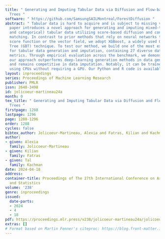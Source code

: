 ```yaml
---
title: " Generating and Imputing Tabular Data via Diffusion and Flow-based Gradient-Boosted
  Trees "
software: " https://github.com/SamsungSAILMontreal/ForestDiffusion "
abstract: " Tabular data is hard to acquire and is subject to missing values. This
  paper introduces a novel approach for generating and imputing mixed-type (continuous
  and categorical) tabular data utilizing score-based diffusion and conditional flow
  matching. In contrast to prior methods that rely on neural networks to learn the
  score function or the vector field, we adopt XGBoost, a widely used Gradient-Boosted
  Tree (GBT) technique. To test our method, we build one of the most extensive benchmarks
  for tabular data generation and imputation, containing 27 diverse datasets and 9
  metrics. Through empirical evaluation across the benchmark, we demonstrate that
  our approach outperforms deep-learning generation methods in data generation tasks
  and remains competitive in data imputation. Notably, it can be trained in parallel
  using CPUs without requiring a GPU. Our Python and R code is available at \\url{https://github.com/SamsungSAILMontreal/ForestDiffusion}. "
layout: inproceedings
series: Proceedings of Machine Learning Research
publisher: PMLR
issn: 2640-3498
id: jolicoeur-martineau24a
month: 0
tex_title: " Generating and Imputing Tabular Data via Diffusion and Flow-based Gradient-Boosted
  Trees "
firstpage: 1288
lastpage: 1296
page: 1288-1296
order: 1288
cycles: false
bibtex_author: Jolicoeur-Martineau, Alexia and Fatras, Kilian and Kachman, Tal
author:
- given: Alexia
  family: Jolicoeur-Martineau
- given: Kilian
  family: Fatras
- given: Tal
  family: Kachman
date: 2024-04-18
address:
container-title: Proceedings of The 27th International Conference on Artificial Intelligence
  and Statistics
volume: '238'
genre: inproceedings
issued:
  date-parts:
  - 2024
  - 4
  - 18
pdf: https://proceedings.mlr.press/v238/jolicoeur-martineau24a/jolicoeur-martineau24a.pdf
extras: []
# Format based on Martin Fenner's citeproc: https://blog.front-matter.io/posts/citeproc-yaml-for-bibliographies/
---
```

